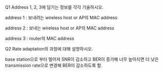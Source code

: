 Q1 Address 1, 2, 3에 담기는 정보를 각각 기술하시오.

address 1 : 보내려는 wireless host or AP의 MAC address

address 2 : 보내는 wireless host or AP의 MAC address

address 3 : router의 MAC address



Q2 Rate adaptation의 과정에 대해 설명하시오.

base station으로 부터 멀어져 SNR이 감소하고 BER이 증가해 너무 높아지면 더 낮은 transmission rate으로 변경해 BER이 감소하도록 함.